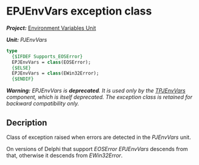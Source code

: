 # EPJEnvVars exception class

***Project:*** [Environment Variables Unit](../API.md)

***Unit:*** _PJEnvVars_

```pascal
type
  {$IFDEF Supports_EOSError}
  EPJEnvVars = class(EOSError);
  {$ELSE}
  EPJEnvVars = class(EWin32Error);
  {$ENDIF}
```

***Warning:*** _EPJEnvVars_ *is **deprecated**. It is used only by the [_TPJEnvVars_](./TPJEnvVars.md) component, which is itself deprecated. The exception class is retained for backward compatibility only.*

## Decription

Class of exception raised when errors are detected in the  _PJEnvVars_ unit.

On versions of Delphi that support _EOSError_ _EPJEnvVars_ descends from that, otherwise it descends from _EWin32Error_.

